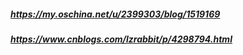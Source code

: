 ##### https://my.oschina.net/u/2399303/blog/1519169
##### https://www.cnblogs.com/lzrabbit/p/4298794.html
